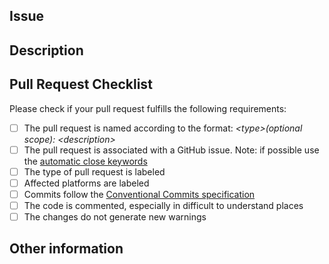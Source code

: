 <!--
Please read the following before submitting:
- Keep your pull request as small as possible
- Name this pull request according the format: \<type\>(optional scope): \<description\>
  List of types:
        feat        A new feature
        fix         A bug fix
        test        Adding new tests or correcting existing tests
        perf        Changes that improves performance
        refactor    A rewrite or restructuring of code that neither fixes a bug nor adds a feature
        style       Changes in code styles and no changes in logic, only formatting and whitespace are changed
        build       Changes related to the build of the project and dependencies
        ci          Changes related to Continuous Integration
        docs        Changes in documentation only. add it as a 'docs' change when only comments in the source code are changed
        chore       Something that doesn't fit the other possible types
- Limit your pull request to one type (feat, fix, style, refactor, ci, docs, perf, chore, ...)
- Please label this pull request with one of the types:
        type/breaking-change    Pull requests with changes that are not backwards compatible
        type/build              Pull requests that change the project's build and dependencies
        type/chore              Pull requests without making changes to code, project build,
                                formatting, documentation, etc
        type/ci                 Pull requests with changes related to Сontinuous Integration
        type/documentation      Pull requests that only change documentation
        type/feature            Pull requests that add new features
        type/fix                Pull requests that fix a bug
        type/language           Pull requests that change translation
        type/performance        Pull requests that improve performance
        type/refactor           Pull requests that refactor a section of code
        type/style              Pull requests that change in code styles
        type/test               Pull requests that add or correct tests
- Please specify affected platforms. List of platform labels:
        platform/all            Pull requests that are related to the all platforms
        platform/android        Pull requests that are related to the Android platform
        platform/desktop        Pull requests that are related to the desktop
        platform/ios            Pull requests that are related to the iOS platform
        platform/macos          Pull requests that are related to the macOS platform
        platform/uwp            Pull requests that are related to the Universal Windows Platform
        platform/wasm           Pull requests that are related to the WebAssembly platform
        platform/winui          Pull requests that are related to the WinUI platform
- A pull request appears in the release notes if it has one of the labels: 
        'type/breaking-change', 'type/feature', 'type/fix', 'type/language', 'type/performance'
- Pull request labeled 'ignore-for-release' does not appear in release notes
-->

## Issue

<!-- Please associate the pull request with a GitHub issue.
     e.g., 'Close #<ISSUE-NUMBER>', or 'Related to <ISSUE-LINK>'.
-->

## Description

<!-- Please describe the changes that this pull request introduces. -->

## Pull Request Checklist

Please check if your pull request fulfills the following requirements:

- [ ] The pull request is named according to the format: _\<type\>(optional scope): \<description\>_
- [ ] The pull request is associated with a GitHub issue. Note: if possible use the [automatic close keywords](https://help.github.com/en/github/managing-your-work-on-github/linking-a-pull-request-to-an-issue#linking-a-pull-request-to-an-issue-using-a-keyword)
- [ ] The type of pull request is labeled
- [ ] Affected platforms are labeled
- [ ] Commits follow the [Conventional Commits specification](https://www.conventionalcommits.org/en/v1.0.0/#summary)
- [ ] The code is commented, especially in difficult to understand places
- [ ] The changes do not generate new warnings

## Other information

<!-- Please provide any additional information if necessary. -->
